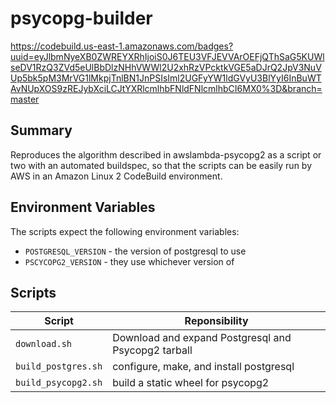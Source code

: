 # psycopg-builder

https://codebuild.us-east-1.amazonaws.com/badges?uuid=eyJlbmNyeXB0ZWREYXRhIjoiS0J6TEU3VFJEVVArOEFjQThSaG5KUWlseDV1RzQ3ZVd5eUlBbDlzNHhVWWl2U2xhRzVPcktkVGE5aDJrQ2JpV3NuVUp5bk5pM3MrVG1lMkpjTnlBN1JnPSIsIml2UGFyYW1ldGVyU3BlYyI6InBuWTAvNUpXOS9zREJybXciLCJtYXRlcmlhbFNldFNlcmlhbCI6MX0%3D&branch=master

## Summary

Reproduces the algorithm described in awslambda-psycopg2 as a script or two with an automated 
buildspec, so that the scripts can be easily run by AWS in an Amazon Linux 2 CodeBuild environment.

## Environment Variables

The scripts expect the following environment variables:

- `POSTGRESQL_VERSION` - the version of postgresql to use
- `PSCYCOPG2_VERSION` - they use whichever version of 

## Scripts

| Script | Reponsibility | 
|--------|---------------| 
| `download.sh` | Download and expand Postgresql and Psycopg2 tarball |
| `build_postgres.sh` | configure, make, and install postgresql |
| `build_psycopg2.sh` | build a static wheel for psycopg2 |

